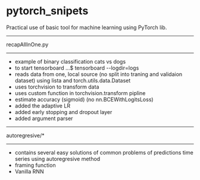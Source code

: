 # pytorch_snipets

Practical use of basic tool for machine learning using PyTorch lib.

---

recapAllInOne.py

---

- example of binary classification cats vs dogs
- to start tensorboard ...$ tensorboard --logdir=logs
- reads data from one, local source (no split into traning and validaion dataset) using lista and torch.utils.data.Dataset
- uses torchvision to transform data
- uses custom function in torchvision.transform pipline
- estimate accuracy (sigmoid) (no nn.BCEWithLogitsLoss)
- added the adaptive LR
- added early stopping and dropout layer
- added argument parser

---

autoregresive/\*

---

- contains several easy solutions of common problems of predictions time series using autoregresive method
- framing function
- Vanilla RNN
